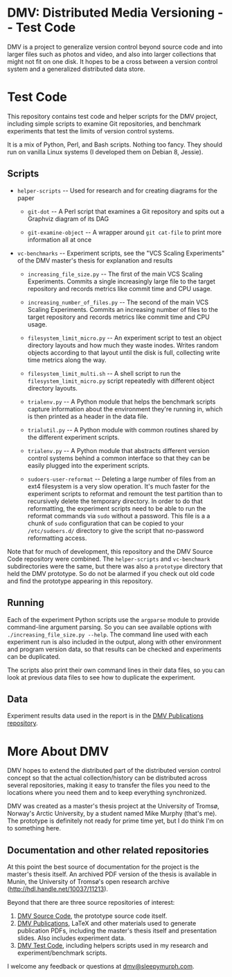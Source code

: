 DMV: Distributed Media Versioning -- Test Code
==================================================

DMV is a project to generalize version control beyond source code and into
larger files such as photos and video, and also into larger collections that
might not fit on one disk. It hopes to be a cross between a version control
system and a generalized distributed data store.


Test Code
==================================================

This repository contains test code and helper scripts for the DMV project,
including simple scripts to examine Git repositories, and benchmark experiments
that test the limits of version control systems.

It is a mix of Python, Perl, and Bash scripts. Nothing too fancy. They should
run on vanilla Linux systems (I developed them on Debian 8, Jessie).


Scripts
--------------------------------------------------

- `helper-scripts` -- Used for research and for creating diagrams for the paper

    - `git-dot` -- A Perl script that examines a Git repository and spits out a
      Graphviz diagram of its DAG

    - `git-examine-object` -- A wrapper around `git cat-file` to print more
      information all at once

- `vc-benchmarks` -- Experiment scripts, see the "VCS Scaling Experiments" of
  the DMV master's thesis for explanation and results

    - `increasing_file_size.py` -- The first of the main VCS Scaling
      Experiments. Commits a single increasingly large file to the target
      repository and records metrics like commit time and CPU usage.

    - `increasing_number_of_files.py` -- The second of the main VCS Scaling
      Experiments. Commits an increasing number of files to the target
      repository and records metrics like commit time and CPU usage.

    - `filesystem_limit_micro.py` -- An experiment script to test an object
      directory layouts and how much they waste inodes. Writes random objects
      according to that layout until the disk is full, collecting write time
      metrics along the way.

    - `filesystem_limit_multi.sh` -- A shell script to run the
      `filesystem_limit_micro.py` script repeatedly with different object
      directory layouts.

    - `trialenv.py` -- A Python module that helps the benchmark scripts capture
      information about the environment they're running in, which is then
      printed as a header in the data file.

    - `trialutil.py` -- A Python module with common routines shared by the
      different experiment scripts.

    - `trialenv.py` -- A Python module that abstracts different version control
      systems behind a common interface so that they can be easily plugged into
      the experiment scripts.

    - `sudoers-user-reformat` -- Deleting a large number of files from an ext4
      filesystem is a very slow operation. It's much faster for the experiment
      scripts to reformat and remount the test partition than to recursively
      delete the temporary directory. In order to do that reformatting, the
      experiment scripts need to be able to run the reformat commands via `sudo`
      without a password. This file is a a chunk of `sudo` configuration that
      can be copied to your `/etc/sudoers.d/` directory to give the script that
      no-password reformatting access.

Note that for much of development, this repository and the DMV Source Code
repository were combined. The `helper-scripts` and `vc-benchmark` subdirectories
were the same, but there was also a `prototype` directory that held the DMV
prototype. So do not be alarmed if you check out old code and find the prototype
appearing in this repository.


Running
--------------------------------------------------

Each of the experiment Python scripts use the `argparse` module to provide
command-line argument parsing. So you can see available options with
`./increasing_file_size.py --help`. The command line used with each experiment
run is also included in the output, along with other environment and program
version data, so that results can be checked and experiments can be duplicated.

The scripts also print their own command lines in their data files, so you can
look at previous data files to see how to duplicate the experiment.


Data
--------------------------------------------------

Experiment results data used in the report is in the [DMV Publications
repository]( https://github.com/sleepymurph/dmv-publications).


More About DMV
==================================================

DMV hopes to extend the distributed part of the distributed version control
concept so that the actual collection/history can be distributed across several
repositories, making it easy to transfer the files you need to the locations
where you need them and to keep everything synchronized.

DMV was created as a master's thesis project at the University of Tromsø,
Norway's Arctic University, by a student named Mike Murphy (that's me). The
prototype is definitely not ready for prime time yet, but I do think I'm on to
something here.


Documentation and other related repositories
--------------------------------------------------

At this point the best source of documentation for the project is the master's
thesis itself. An archived PDF version of the thesis is available in Munin, the
University of Tromsø's open research archive
(<http://hdl.handle.net/10037/11213>).

Beyond that there are three source repositories of interest:

1. [DMV Source Code]( https://github.com/sleepymurph/dmv), the prototype source
   code itself.
2. [DMV Publications]( https://github.com/sleepymurph/dmv-publications), LaTeX
   and other materials used to generate publication PDFs, including the master's
   thesis itself and presentation slides. Also includes experiment data.
3. [DMV Test Code]( https://github.com/sleepymurph/dmv-test-code), including
   helpers scripts used in my research and experiment/benchmark scripts.

I welcome any feedback or questions at <dmv@sleepymurph.com>.
